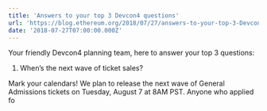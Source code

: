 ```yaml
---
title: 'Answers to your top 3 Devcon4 questions'
url: 'https://blog.ethereum.org/2018/07/27/answers-to-your-top-3-Devcon4-questions/'
date: '2018-07-27T07:00:00.000Z'
---
```

Your friendly Devcon4 planning team, here to answer your top 3 questions:

1. When’s the next wave of ticket sales?

Mark your calendars! We plan to release the next wave of General Admissions tickets on Tuesday, August 7 at 8AM PST. Anyone who applied fo